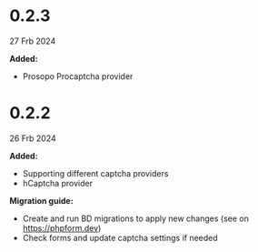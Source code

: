 0.2.3
==
27 Frb 2024

**Added:**

* Prosopo Procaptcha provider

0.2.2
==
26 Frb 2024

**Added:**

 * Supporting different captcha providers
 * hCaptcha provider

**Migration guide:**
 * Create and run BD migrations to apply new changes (see on https://phpform.dev)
 * Check forms and update captcha settings if needed